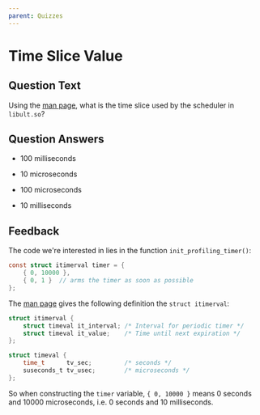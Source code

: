 ```yaml
---
parent: Quizzes
---
```


# Time Slice Value

## Question Text

Using the [man page](https://man7.org/linux/man-pages/man2/setitimer.2.html), what is the time slice used by the scheduler in `libult.so`?

## Question Answers

- 100 milliseconds

- 10 microseconds

- 100 microseconds

+ 10 milliseconds

## Feedback

The code we're interested in lies in the function `init_profiling_timer()`:

```c
const struct itimerval timer = {
	{ 0, 10000 },
	{ 0, 1 }  // arms the timer as soon as possible
};
```

The [man page](https://man7.org/linux/man-pages/man2/setitimer.2.html) gives the following definition the `struct itimerval`:

```c
struct itimerval {
	struct timeval it_interval; /* Interval for periodic timer */
	struct timeval it_value;    /* Time until next expiration */
};

struct timeval {
	time_t      tv_sec;         /* seconds */
	suseconds_t tv_usec;        /* microseconds */
};
```

So when constructing the `timer` variable, `{ 0, 10000 }` means 0 seconds and 10000 microseconds, i.e. 0 seconds and 10 milliseconds.
